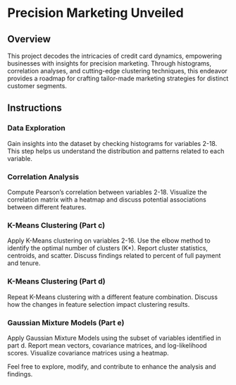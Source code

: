 # Precision Marketing Unveiled

## Overview
This project decodes the intricacies of credit card dynamics, empowering businesses with insights for precision marketing. Through histograms, correlation analyses, and cutting-edge clustering techniques, this endeavor provides a roadmap for crafting tailor-made marketing strategies for distinct customer segments.

## Instructions

### Data Exploration
Gain insights into the dataset by checking histograms for variables 2-18. This step helps us understand the distribution and patterns related to each variable.

### Correlation Analysis
Compute Pearson’s correlation between variables 2-18. Visualize the correlation matrix with a heatmap and discuss potential associations between different features.

### K-Means Clustering (Part c)
Apply K-Means clustering on variables 2-16. Use the elbow method to identify the optimal number of clusters (K*). Report cluster statistics, centroids, and scatter. Discuss findings related to percent of full payment and tenure.

### K-Means Clustering (Part d)
Repeat K-Means clustering with a different feature combination. Discuss how the changes in feature selection impact clustering results.

### Gaussian Mixture Models (Part e)
Apply Gaussian Mixture Models using the subset of variables identified in part d. Report mean vectors, covariance matrices, and log-likelihood scores. Visualize covariance matrices using a heatmap.


Feel free to explore, modify, and contribute to enhance the analysis and findings.
